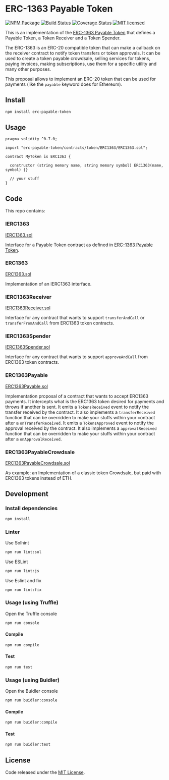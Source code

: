 # ERC-1363 Payable Token

[![NPM Package](https://img.shields.io/npm/v/erc-payable-token.svg?style=flat-square)](https://www.npmjs.org/package/erc-payable-token)
[![Build Status](https://travis-ci.com/vittominacori/erc1363-payable-token.svg?branch=master)](https://travis-ci.com/vittominacori/erc1363-payable-token)
[![Coverage Status](https://coveralls.io/repos/github/vittominacori/erc1363-payable-token/badge.svg?branch=master)](https://coveralls.io/github/vittominacori/erc1363-payable-token?branch=master)
[![MIT licensed](https://img.shields.io/github/license/vittominacori/erc1363-payable-token.svg)](https://github.com/vittominacori/erc1363-payable-token/blob/master/LICENSE)

This is an implementation of the [ERC-1363 Payable Token](https://eips.ethereum.org/EIPS/eip-1363) that defines a Payable Token, a Token Receiver and a Token Spender.

The ERC-1363 is an ERC-20 compatible token that can make a callback on the receiver contract to notify token transfers or token approvals.
It can be used to create a token payable crowdsale, selling services for tokens, paying invoices, making subscriptions, use them for a specific utility and many other purposes.

This proposal allows to implement an ERC-20 token that can be used for payments (like the `payable` keyword does for Ethereum).

## Install

```bash
npm install erc-payable-token
```

## Usage

```solidity
pragma solidity ^0.7.0;

import "erc-payable-token/contracts/token/ERC1363/ERC1363.sol";

contract MyToken is ERC1363 {

  constructor (string memory name, string memory symbol) ERC1363(name, symbol) {}

  // your stuff
}
```

## Code

This repo contains:

### IERC1363

[IERC1363.sol](https://github.com/vittominacori/erc1363-payable-token/blob/master/contracts/token/ERC1363/IERC1363.sol)

Interface for a Payable Token contract as defined in [ERC-1363 Payable Token](https://eips.ethereum.org/EIPS/eip-1363).

### ERC1363

[ERC1363.sol](https://github.com/vittominacori/erc1363-payable-token/blob/master/contracts/token/ERC1363/ERC1363.sol)

Implementation of an IERC1363 interface.

### IERC1363Receiver

[IERC1363Receiver.sol](https://github.com/vittominacori/erc1363-payable-token/blob/master/contracts/token/ERC1363/IERC1363Receiver.sol)

Interface for any contract that wants to support `transferAndCall` or `transferFromAndCall` from ERC1363 token contracts.

### IERC1363Spender

[IERC1363Spender.sol](https://github.com/vittominacori/erc1363-payable-token/blob/master/contracts/token/ERC1363/IERC1363Spender.sol)

Interface for any contract that wants to support `approveAndCall` from ERC1363 token contracts.

### ERC1363Payable

[ERC1363Payable.sol](https://github.com/vittominacori/erc1363-payable-token/blob/master/contracts/payment/ERC1363Payable.sol)

Implementation proposal of a contract that wants to accept ERC1363 payments. It intercepts what is the ERC1363 token desired for payments and throws if another is sent.
It emits a `TokensReceived` event to notify the transfer received by the contract.
It also implements a `transferReceived` function that can be overridden to make your stuffs within your contract after a `onTransferReceived`.
It emits a `TokensApproved` event to notify the approval received by the contract.
It also implements a `approvalReceived` function that can be overridden to make your stuffs within your contract after a `onApprovalReceived`.

### ERC1363PayableCrowdsale

[ERC1363PayableCrowdsale.sol](https://github.com/vittominacori/erc1363-payable-token/blob/master/contracts/examples/ERC1363PayableCrowdsale.sol)

As example: an Implementation of a classic token Crowdsale, but paid with ERC1363 tokens instead of ETH.


## Development

### Install dependencies

```bash
npm install
```

### Linter

Use Solhint

```bash
npm run lint:sol
```

Use ESLint

```bash
npm run lint:js
```

Use Eslint and fix

```bash
npm run lint:fix
```

### Usage (using Truffle)

Open the Truffle console

```bash
npm run console
```

#### Compile

```bash
npm run compile
```

#### Test

```bash
npm run test
```

### Usage (using Buidler)

Open the Buidler console

```bash
npm run buidler:console
```

#### Compile

```bash
npm run buidler:compile
```

#### Test

```bash
npm run buidler:test
```

## License

Code released under the [MIT License](https://github.com/vittominacori/erc1363-payable-token/blob/master/LICENSE).
